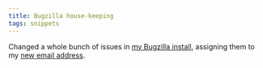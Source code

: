 ```yaml
---
title: Bugzilla house-keeping
tags: snippets
---
```


Changed a whole bunch of issues in [my Bugzilla install](http://www.wincent.com/a/support/bugs/), assigning them to my [new email address](http://www.wincent.com/a/news/archives/2006/05/change_of_email.php).
